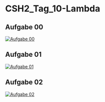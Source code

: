 # CSH2_Tag_10-Lambda
 

## Aufgabe 00

[![Aufgabe 00](http://img.youtube.com/vi/1ijWWXvrDHU/0.jpg)](http://www.youtube.com/watch?v=1ijWWXvrDHU)


## Aufgabe 01

[![Aufgabe 01](http://img.youtube.com/vi/xDEDwdtq3QE/0.jpg)](http://www.youtube.com/watch?v=xDEDwdtq3QE)


## Aufgabe 02

[![Aufgabe 02](http://img.youtube.com/vi/K7ujVwp4smQ/0.jpg)](http://www.youtube.com/watch?v=K7ujVwp4smQ)
